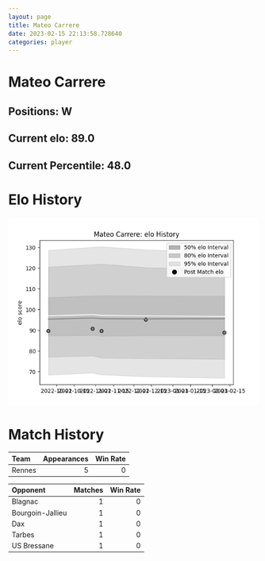 ```yaml
---  
layout: page  
title: Mateo Carrere  
date: 2023-02-15 22:13:58.728640  
categories: player  
---
```

# Mateo Carrere

## Positions: W

## Current elo: 89.0

## Current Percentile: 48.0

# Elo History


![elo history](history_MateoCarrere.png)
# Match History


| Team   |   Appearances |   Win Rate |
|:-------|--------------:|-----------:|
| Rennes |             5 |          0 |

| Opponent         |   Matches |   Win Rate |
|:-----------------|----------:|-----------:|
| Blagnac          |         1 |          0 |
| Bourgoin-Jallieu |         1 |          0 |
| Dax              |         1 |          0 |
| Tarbes           |         1 |          0 |
| US Bressane      |         1 |          0 |